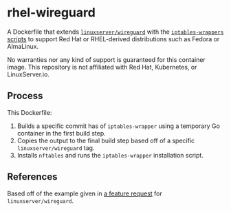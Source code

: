 # rhel-wireguard

A Dockerfile that extends [`linuxserver/wireguard`](https://github.com/linuxserver/docker-wireguard) with the 
[`iptables-wrappers` scripts](https://github.com/kubernetes-sigs/iptables-wrappers) to support Red Hat or RHEL-derived 
distributions such as Fedora or AlmaLinux.

No warranties nor any kind of support is guaranteed for this container image. This repository is not affiliated with 
Red Hat, Kubernetes, or LinuxServer.io.

## Process

This Dockerfile:

1. Builds a specific commit has of `iptables-wrapper` using a temporary Go container in the first build step.
2. Copies the output to the final build step based off of a specific `linuxserver/wireguard` tag.
3. Installs `nftables` and runs the `iptables-wrapper` installation script.

## References

Based off of the example given in [a feature request](https://github.com/linuxserver/docker-wireguard/issues/263) for 
`linuxserver/wireguard`.